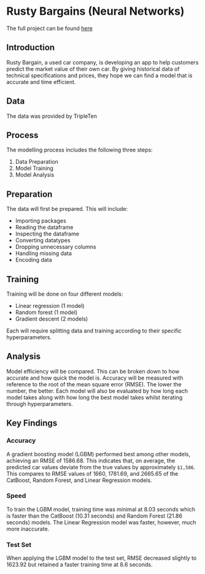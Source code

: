 # Rusty Bargains (Neural Networks)

The full project can be found [here](rusty-nn.ipynb)

## Introduction

Rusty Bargain, a used car company, is developing an app to help customers predict the market value of their own car. By giving historical data of technical specifications and prices, they hope we can find a model that is accurate and time efficient.


## Data

The data was provided by TripleTen

## Process

The modelling process includes the following three steps:

1. Data Preparation
2. Model Training
3. Model Analysis

## Preparation

The data will first be prepared. This will include:
- Importing packages
- Reading the dataframe
- Inspecting the dataframe
- Converting datatypes
- Dropping unnecessary columns
- Handling missing data
- Encoding data

## Training

Training will be done on four different models:

- Linear regression (1 model)
- Random forest (1 model)
- Gradient descent (2 models)

Each will require splitting data and training according to their specific hyperparameters.

## Analysis

Model efficiency will be compared. This can be broken down to how accurate and how quick the model is. Accuracy will be measured with reference to the root of the mean square error (RMSE). The lower the number, the better. Each model will also be evaluated by how long each model takes along with how long the best model takes whilst iterating through hyperparameters.

## Key Findings

### Accuracy

A gradient boosting model (LGBM) performed best among other models, achieving an RMSE of 1586.68. This indicates that, on average, the predicted car values deviate from the true values by approximately `$1,586`. This compares to RMSE values of 1660, 1781.69, and 2665.65 of the CatBoost, Random Forest, and Linear Regression models.

### Speed

To train the LGBM model, training time was minimal at 8.03 seconds which is faster than the CatBoost (10.31 seconds) and Random Forest (21.86 seconds) models. The Linear Regression model was faster, however, much more inaccurate.

### Test Set

When applying the LGBM model to the test set, RMSE decreased slightly to 1623.92 but retained a faster training time at 8.6 seconds. 